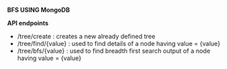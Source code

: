 **BFS USING MongoDB**

**API endpoints** 

- /tree/create : creates a new already defined tree 
- /tree/find/{value} : used to find details of a node having value = {value}
- /tree/bfs/{value} : used to find breadth first search output of a node having value = {value}